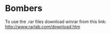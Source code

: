 # Bombers

To use the .rar files download winrar from this link: http://www.rarlab.com/download.htm
